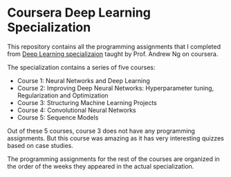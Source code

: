 # Coursera Deep Learning Specialization

This repository contains all the programming assignments that I completed from [Deep Learning specializaion](https://www.coursera.org/specializations/deep-learning?skipBrowseRedirect=true&skipRecommendationsRedirect=true&tab=completed) taught by Prof. Andrew Ng on coursera.

The specialization contains a series of five courses:

- Course 1: Neural Networks and Deep Learning
- Course 2: Improving Deep Neural Networks: Hyperparameter tuning, Regularization and Optimization
- Course 3: Structuring Machine Learning Projects
- Course 4: Convolutional Neural Networks
- Course 5: Sequence Models

Out of these 5 courses, course 3 does not have any programming assignments. But this course was amazing as it has very interesting quizzes based on case studies.

The programming assignments for the rest of the courses are organized in the order of the weeks they appeared in the actual specialization.